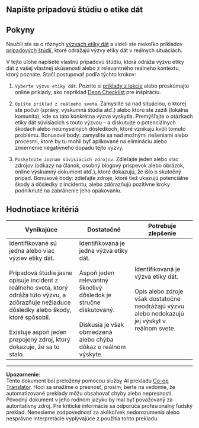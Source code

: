 <!--
CO_OP_TRANSLATOR_METADATA:
{
  "original_hash": "b588c0fc73014f52520c666efc3e0cc3",
  "translation_date": "2025-08-26T15:17:19+00:00",
  "source_file": "1-Introduction/02-ethics/assignment.md",
  "language_code": "sk"
}
-->
## Napíšte prípadovú štúdiu o etike dát

## Pokyny

Naučili ste sa o rôznych [výzvach etiky dát](README.md#2-ethics-challenges) a videli ste niekoľko príkladov [prípadových štúdií](README.md#3-case-studies), ktoré odrážajú výzvy etiky dát v reálnych situáciách.

V tejto úlohe napíšete vlastnú prípadovú štúdiu, ktorá odráža výzvu etiky dát z vašej vlastnej skúsenosti alebo z relevantného reálneho kontextu, ktorý poznáte. Stačí postupovať podľa týchto krokov:

1. `Vyberte výzvu etiky dát`. Pozrite si [príklady z lekcie](README.md#2-ethics-challenges) alebo preskúmajte online príklady, ako napríklad [Deon Checklist](https://deon.drivendata.org/examples/) pre inšpiráciu.

2. `Opíšte príklad z reálneho sveta`. Zamyslite sa nad situáciou, o ktorej ste počuli (správy, výskumná štúdia atď.) alebo ktorú ste zažili (lokálna komunita), kde sa táto konkrétna výzva vyskytla. Premýšľajte o otázkach etiky dát súvisiacich s touto výzvou – a diskutujte o potenciálnych škodách alebo neúmyselných dôsledkoch, ktoré vznikajú kvôli tomuto problému. Bonusové body: zamyslite sa nad možnými riešeniami alebo procesmi, ktoré by tu mohli byť aplikované na elimináciu alebo zmiernenie negatívneho dopadu tejto výzvy.

3. `Poskytnite zoznam súvisiacich zdrojov`. Zdieľajte jeden alebo viac zdrojov (odkazy na článok, osobný blogový príspevok alebo obrázok, online výskumný dokument atď.), ktoré dokazujú, že išlo o skutočný prípad. Bonusové body: zdieľajte zdroje, ktoré tiež ukazujú potenciálne škody a dôsledky z incidentu, alebo zdôrazňujú pozitívne kroky podniknuté na zabránenie jeho opakovaniu.



## Hodnotiace kritériá

Vynikajúce | Dostatočné | Potrebuje zlepšenie
--- | --- | -- |
Identifikované sú jedna alebo viac výziev etiky dát. <br/> <br/> Prípadová štúdia jasne opisuje incident z reálneho sveta, ktorý odráža túto výzvu, a zdôrazňuje nežiaduce dôsledky alebo škody, ktoré spôsobil. <br/><br/> Existuje aspoň jeden prepojený zdroj, ktorý dokazuje, že sa to stalo. | Identifikovaná je jedna výzva etiky dát. <br/><br/> Aspoň jeden relevantný škodlivý dôsledok je stručne diskutovaný. <br/><br/> Diskusia je však obmedzená alebo chýba dôkaz o reálnom výskyte. | Identifikovaná je výzva etiky dát. <br/><br/> Opis alebo zdroje však dostatočne neodrážajú výzvu alebo nedokazujú jej výskyt v reálnom svete. |

---

**Upozornenie**:  
Tento dokument bol preložený pomocou služby AI prekladu [Co-op Translator](https://github.com/Azure/co-op-translator). Hoci sa snažíme o presnosť, prosím, berte na vedomie, že automatizované preklady môžu obsahovať chyby alebo nepresnosti. Pôvodný dokument v jeho rodnom jazyku by mal byť považovaný za autoritatívny zdroj. Pre kritické informácie sa odporúča profesionálny ľudský preklad. Nenesieme zodpovednosť za akékoľvek nedorozumenia alebo nesprávne interpretácie vyplývajúce z použitia tohto prekladu.
